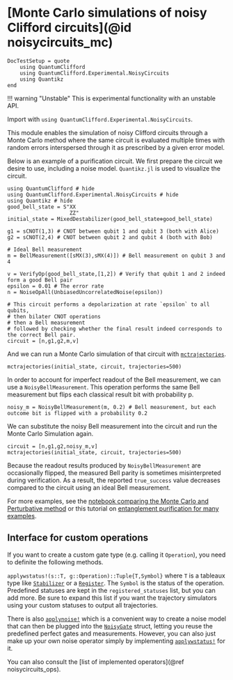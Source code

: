 # [Monte Carlo simulations of noisy Clifford circuits](@id noisycircuits_mc)

```@meta
DocTestSetup = quote
    using QuantumClifford
    using QuantumClifford.Experimental.NoisyCircuits
    using Quantikz
end
```

!!! warning "Unstable"
    This is experimental functionality with an unstable API.

Import with `using QuantumClifford.Experimental.NoisyCircuits`.

This module enables the simulation of noisy Clifford circuits through a Monte Carlo method where the same circuit is evaluated multiple times with random errors interspersed through it as prescribed by a given error model.

Below is an example of a purification circuit. We first prepare the circuit we desire to use, including a noise model. `Quantikz.jl` is used to visualize the circuit.

```@example 1
using QuantumClifford # hide
using QuantumClifford.Experimental.NoisyCircuits # hide
using Quantikz # hide
good_bell_state = S"XX
                    ZZ"
initial_state = MixedDestabilizer(good_bell_state⊗good_bell_state)

g1 = sCNOT(1,3) # CNOT between qubit 1 and qubit 3 (both with Alice)
g2 = sCNOT(2,4) # CNOT between qubit 2 and qubit 4 (both with Bob)

# Ideal Bell measurement
m = BellMeasurement([sMX(3),sMX(4)]) # Bell measurement on qubit 3 and 4

v = VerifyOp(good_bell_state,[1,2]) # Verify that qubit 1 and 2 indeed form a good Bell pair
epsilon = 0.01 # The error rate
n = NoiseOpAll(UnbiasedUncorrelatedNoise(epsilon))

# This circuit performs a depolarization at rate `epsilon` to all qubits,
# then bilater CNOT operations
# then a Bell measurement
# followed by checking whether the final result indeed corresponds to the correct Bell pair.
circuit = [n,g1,g2,m,v]
```

And we can run a Monte Carlo simulation of that circuit with [`mctrajectories`](@ref).

```@example 1
mctrajectories(initial_state, circuit, trajectories=500)
```

In order to account for imperfect readout of the Bell measurement, we can use a `NoisyBellMeasurement`. This operation performs the same Bell measurement but flips each classical result bit with probability p.

```@example 1
noisy_m = NoisyBellMeasurement(m, 0.2) # Bell measurement, but each outcome bit is flipped with a probability 0.2
```

We can substitute the noisy Bell measurement into the circuit and run the Monte Carlo Simulation again.

```@example 1
circuit = [n,g1,g2,noisy_m,v]
mctrajectories(initial_state, circuit, trajectories=500)
```
Because the readout results produced by `NoisyBellMeasurement` are occasionally flipped, the measured Bell parity is sometimes misinterpreted during verification. As a result, the reported `true_success` value decreases compared to the circuit using an ideal Bell measurement.


For more examples, see the [notebook comparing the Monte Carlo and Perturbative method](https://nbviewer.jupyter.org/github/QuantumSavory/QuantumClifford.jl/blob/master/docs/src/notebooks/Perturbative_Expansions_vs_Monte_Carlo_Simulations.ipynb) or this tutorial on [entanglement purification for many examples](https://github.com/QuantumSavory/QuantumClifford.jl/blob/master/docs/src/notebooks/Noisy_Circuits_Tutorial_with_Purification_Circuits.ipynb).

## Interface for custom operations

If you want to create a custom gate type (e.g. calling it `Operation`), you need to definite the following methods.

`applywstatus!(s::T, g::Operation)::Tuple{T,Symbol}` where `T` is a tableaux type like [`Stabilizer`](@ref) or a [`Register`](@ref).
The `Symbol` is the status of the operation. Predefined statuses are kept in the `registered_statuses` list, but you can add more.
Be sure to expand this list if you want the trajectory simulators using your custom statuses to output all trajectories.

There is also [`applynoise!`](@ref) which is a convenient way to create a noise model that can then be plugged into the [`NoisyGate`](@ref) struct,
letting you reuse the predefined perfect gates and measurements.
However, you can also just make up your own noise operator simply by implementing [`applywstatus!`](@ref) for it.

You can also consult the [list of implemented operators](@ref noisycircuits_ops).
